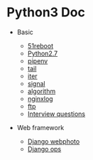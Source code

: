 # Python3 Doc

- Basic
    - [51reboot](./51reboot)
    - [Python2.7](https://github.com/467754239/python)
    - [pipenv](./pipenv)
    - [tail](./tail)
    - [iter](./iter)
    - [signal](./signal)
    - [algorithm](./algorithm)
    - [nginxlog](./nginxlog/)
    - [ftp](./ftp)
    - [Interview questions](./interview_questions)

- Web framework
    - [Django webphoto](./django/webphoto)
    - [Django ops](./django/ops)
